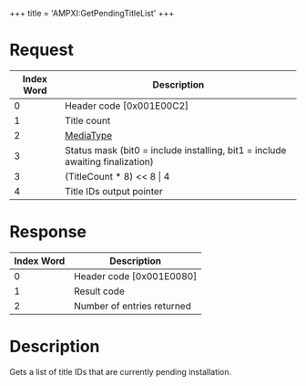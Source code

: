 +++
title = 'AMPXI:GetPendingTitleList'
+++

# Request

| Index Word | Description                                                                   |
|------------|-------------------------------------------------------------------------------|
| 0          | Header code \[0x001E00C2\]                                                    |
| 1          | Title count                                                                   |
| 2          | [MediaType](Filesystem_services#MediaType "wikilink")                         |
| 3          | Status mask (bit0 = include installing, bit1 = include awaiting finalization) |
| 3          | (TitleCount \* 8) \<\< 8 \| 4                                                 |
| 4          | Title IDs output pointer                                                      |

# Response

| Index Word | Description                |
|------------|----------------------------|
| 0          | Header code \[0x001E0080\] |
| 1          | Result code                |
| 2          | Number of entries returned |

# Description

Gets a list of title IDs that are currently pending installation.

